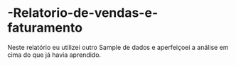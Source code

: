 # -Relatorio-de-vendas-e-faturamento
Neste relatório eu utilizei outro Sample de dados e aperfeiçoei a análise em cima do que já havia aprendido.
